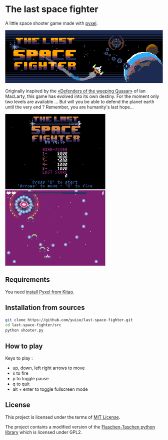 # The last space fighter

A little space shooter game made with [pyxel](https://github.com/kitao/pyxel).

![banner](branding/banner-960x320.png)

Originally inspired by the [«Defenders of the weeping Quasar»](https://ianmaclarty.itch.io/defenders) of Ian MacLarty, this game has evolved into its own destiny. For the moment only two levels are available ... But will you be able to defend the planet earth until the very end ? Remember, you are humanity's last hope...

![intro](branding/screenshots/intro.gif) ![boss](branding/screenshots/boss1.gif)

## Requirements

You need [install Pyxel from Kitao](https://github.com/kitao/pyxel#how-to-install).

## Installation from sources

```bash
git clone https://github.com/yuiio/last-space-fighter.git
cd last-space-fighter/src
python shooter.py
```

## How to play

Keys to play :

- up, down, left right arrows to move
- x to fire
- p to toggle pause
- q to quit
- alt + enter to toggle fullscreen mode

## License

This project is licensed under the terms of [MIT License](LICENSE).

The project contains a modified version of the [Flaschen-Taschen python library](https://github.com/hzeller/flaschen-taschen/blob/master/api/python/flaschen.py) which is licensed under GPL2.
